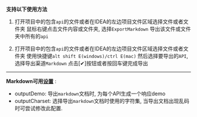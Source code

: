 **支持以下使用方法**

1. 打开项目中的包含`api`的文件或者在IDEA的左边项目文件区域选择文件或者文件夹
    鼠标右键点击文件内容或文件夹, 选择`ExportMarkdown`
    导出该文件或文件夹中所有的`api`

2. 打开项目中的包含`api`的文件或者在IDEA的左边项目文件区域选择文件或者文件夹
    使用快捷键`alt shift E(windows)/ctrl E(mac)`
    然后选择要导出的`API`,选择导出渠道`Markdown`
    点击[✔]按钮或者按回车键完成导出

---

**Markdown可用[设置](/setting/ide-setting.html)** :

 - outputDemo: 导出`markdown`文档时, 为每个API生成一个响应demo
 - outputCharset: 选择导出`markdown`文档时使用的字符集, 当导出文档出现乱码时可尝试修改此配置.
